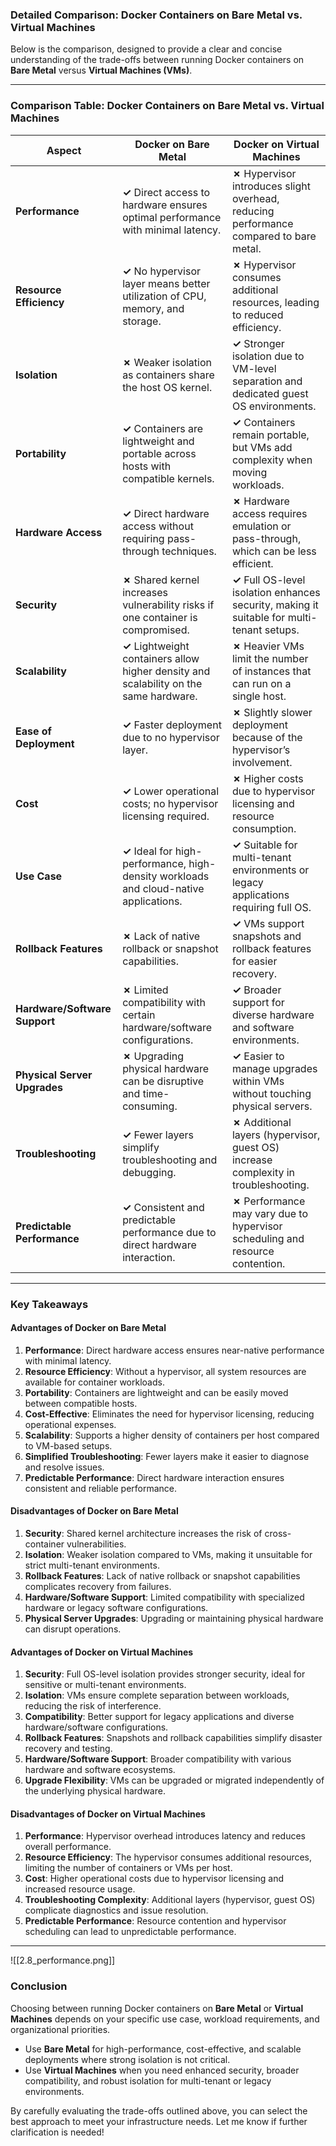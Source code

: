 ### **Detailed Comparison: Docker Containers on Bare Metal vs. Virtual Machines**

Below is the comparison, designed to provide a clear and concise understanding of the trade-offs between running Docker containers on **Bare Metal** versus **Virtual Machines (VMs)**.

---

### **Comparison Table: Docker Containers on Bare Metal vs. Virtual Machines**

| **Aspect**                  | **Docker on Bare Metal**                                                                 | **Docker on Virtual Machines**                                                                 |
|-----------------------------|-----------------------------------------------------------------------------------------|-----------------------------------------------------------------------------------------------|
| **Performance**             | **✓** Direct access to hardware ensures optimal performance with minimal latency.       | **✗** Hypervisor introduces slight overhead, reducing performance compared to bare metal.     |
| **Resource Efficiency**     | **✓** No hypervisor layer means better utilization of CPU, memory, and storage.         | **✗** Hypervisor consumes additional resources, leading to reduced efficiency.                |
| **Isolation**               | **✗** Weaker isolation as containers share the host OS kernel.                          | **✓** Stronger isolation due to VM-level separation and dedicated guest OS environments.      |
| **Portability**             | **✓** Containers are lightweight and portable across hosts with compatible kernels.     | **✓** Containers remain portable, but VMs add complexity when moving workloads.               |
| **Hardware Access**         | **✓** Direct hardware access without requiring pass-through techniques.                 | **✗** Hardware access requires emulation or pass-through, which can be less efficient.        |
| **Security**                | **✗** Shared kernel increases vulnerability risks if one container is compromised.      | **✓** Full OS-level isolation enhances security, making it suitable for multi-tenant setups. |
| **Scalability**             | **✓** Lightweight containers allow higher density and scalability on the same hardware. | **✗** Heavier VMs limit the number of instances that can run on a single host.                |
| **Ease of Deployment**      | **✓** Faster deployment due to no hypervisor layer.                                     | **✗** Slightly slower deployment because of the hypervisor’s involvement.                    |
| **Cost**                    | **✓** Lower operational costs; no hypervisor licensing required.                        | **✗** Higher costs due to hypervisor licensing and resource consumption.                     |
| **Use Case**                | **✓** Ideal for high-performance, high-density workloads and cloud-native applications.| **✓** Suitable for multi-tenant environments or legacy applications requiring full OS.       |
| **Rollback Features**       | **✗** Lack of native rollback or snapshot capabilities.                                 | **✓** VMs support snapshots and rollback features for easier recovery.                       |
| **Hardware/Software Support**| **✗** Limited compatibility with certain hardware/software configurations.             | **✓** Broader support for diverse hardware and software environments.                        |
| **Physical Server Upgrades**| **✗** Upgrading physical hardware can be disruptive and time-consuming.                 | **✓** Easier to manage upgrades within VMs without touching physical servers.                |
| **Troubleshooting**         | **✓** Fewer layers simplify troubleshooting and debugging.                              | **✗** Additional layers (hypervisor, guest OS) increase complexity in troubleshooting.        |
| **Predictable Performance** | **✓** Consistent and predictable performance due to direct hardware interaction.        | **✗** Performance may vary due to hypervisor scheduling and resource contention.              |

---

### **Key Takeaways**

#### **Advantages of Docker on Bare Metal**
1. **Performance**: Direct hardware access ensures near-native performance with minimal latency.
2. **Resource Efficiency**: Without a hypervisor, all system resources are available for container workloads.
3. **Portability**: Containers are lightweight and can be easily moved between compatible hosts.
4. **Cost-Effective**: Eliminates the need for hypervisor licensing, reducing operational expenses.
5. **Scalability**: Supports a higher density of containers per host compared to VM-based setups.
6. **Simplified Troubleshooting**: Fewer layers make it easier to diagnose and resolve issues.
7. **Predictable Performance**: Direct hardware interaction ensures consistent and reliable performance.

#### **Disadvantages of Docker on Bare Metal**
1. **Security**: Shared kernel architecture increases the risk of cross-container vulnerabilities.
2. **Isolation**: Weaker isolation compared to VMs, making it unsuitable for strict multi-tenant environments.
3. **Rollback Features**: Lack of native rollback or snapshot capabilities complicates recovery from failures.
4. **Hardware/Software Support**: Limited compatibility with specialized hardware or legacy software configurations.
5. **Physical Server Upgrades**: Upgrading or maintaining physical hardware can disrupt operations.

#### **Advantages of Docker on Virtual Machines**
1. **Security**: Full OS-level isolation provides stronger security, ideal for sensitive or multi-tenant environments.
2. **Isolation**: VMs ensure complete separation between workloads, reducing the risk of interference.
3. **Compatibility**: Better support for legacy applications and diverse hardware/software configurations.
4. **Rollback Features**: Snapshots and rollback capabilities simplify disaster recovery and testing.
5. **Hardware/Software Support**: Broader compatibility with various hardware and software ecosystems.
6. **Upgrade Flexibility**: VMs can be upgraded or migrated independently of the underlying physical hardware.

#### **Disadvantages of Docker on Virtual Machines**
1. **Performance**: Hypervisor overhead introduces latency and reduces overall performance.
2. **Resource Efficiency**: The hypervisor consumes additional resources, limiting the number of containers or VMs per host.
3. **Cost**: Higher operational costs due to hypervisor licensing and increased resource usage.
4. **Troubleshooting Complexity**: Additional layers (hypervisor, guest OS) complicate diagnostics and issue resolution.
5. **Predictable Performance**: Resource contention and hypervisor scheduling can lead to unpredictable performance.

---

![[2.8_performance.png]]

### **Conclusion**

Choosing between running Docker containers on **Bare Metal** or **Virtual Machines** depends on your specific use case, workload requirements, and organizational priorities. 

- Use **Bare Metal** for high-performance, cost-effective, and scalable deployments where strong isolation is not critical.
- Use **Virtual Machines** when you need enhanced security, broader compatibility, and robust isolation for multi-tenant or legacy environments.

By carefully evaluating the trade-offs outlined above, you can select the best approach to meet your infrastructure needs. Let me know if further clarification is needed!